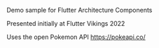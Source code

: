 Demo sample for Flutter Architecture Components

Presented initially at Flutter Vikings 2022

Uses the open Pokemon API https://pokeapi.co/
